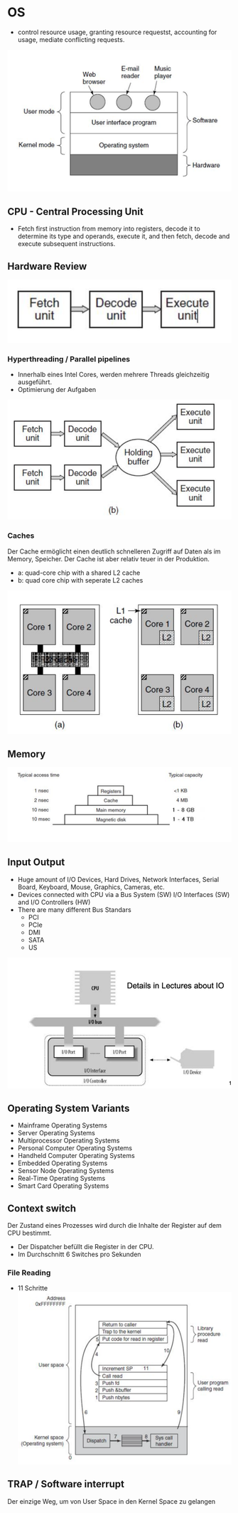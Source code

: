 # OS


- control resource usage, granting resource requestst, accounting for usage, mediate conflicting requests.

![alt text](<media/Bildschirmfoto 2024-02-23 um 08.34.26.png>)

## CPU - Central Processing Unit

- Fetch first instruction from memory into registers, decode it to determine its type and operands, execute it, and then fetch, decode and execute subsequent instructions.


## Hardware Review

![alt text](media/image-1.png)

### Hyperthreading / Parallel pipelines

- Innerhalb eines Intel Cores, werden mehrere Threads gleichzeitig ausgeführt.
- Optimierung der Aufgaben

![alt text](media/image.png)

### Caches

Der Cache ermöglicht einen deutlich schnelleren Zugriff auf Daten als im Memory, Speicher. Der Cache ist aber relativ teuer in der Produktion.

- a: quad-core chip with a shared L2 cache
- b: quad core chip with seperate L2 caches

![alt text](media/image-2.png)

## Memory

![alt text](media/image-3.png)

## Input Output

- Huge amount of I/O Devices, Hard Drives, Network Interfaces, Serial Board, Keyboard, Mouse, Graphics, Cameras, etc.
- Devices connected with CPU via a Bus System (SW) I/O Interfaces (SW) and I/O Controllers (HW)
- There are many different Bus Standars
	- PCI
	- PCIe
	- DMI
	- SATA
	- US


![alt text](media/image-4.png)

## Operating System Variants

- Mainframe Operating Systems
- Server Operating Systems
- Multiprocessor Operating Systems
- Personal Computer Operating Systems
- Handheld Computer Operating Systems
- Embedded Operating Systems
- Sensor Node Operating Systems
- Real-Time Operating Systems
- Smart Card Operating Systems

## Context switch

Der Zustand eines Prozesses wird durch die Inhalte der Register auf dem CPU bestimmt. 
- Der Dispatcher befüllt die Register in der CPU.
- Im Durchschnitt 6 Switches pro Sekunden


### File Reading 

- 11 Schritte
![alt text](media/image-5.png)


## TRAP / Software interrupt

Der einzige Weg, um von User Space in den Kernel Space zu gelangen